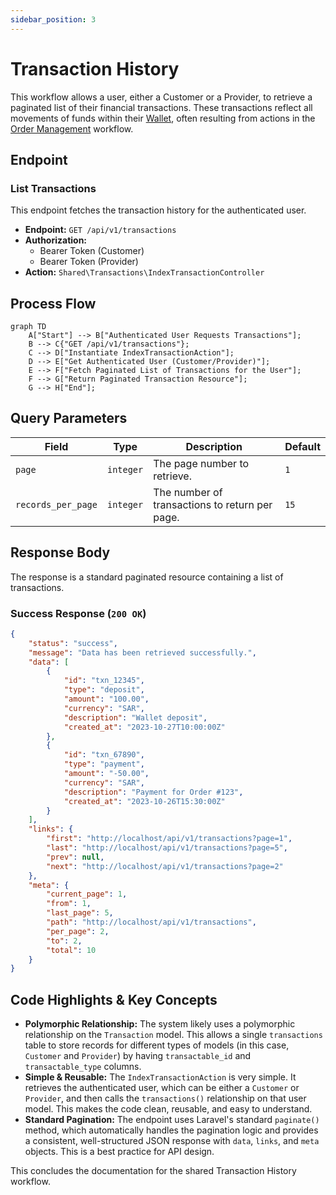 ```yaml
---
sidebar_position: 3
---
```


# Transaction History

This workflow allows a user, either a Customer or a Provider, to retrieve a paginated list of their financial transactions. These transactions reflect all movements of funds within their [Wallet](./wallets), often resulting from actions in the [Order Management](./orders-management) workflow.

## Endpoint

### List Transactions

This endpoint fetches the transaction history for the authenticated user.

*   **Endpoint:** `GET /api/v1/transactions`
*   **Authorization:**
    *   Bearer Token (Customer)
    *   Bearer Token (Provider)
*   **Action:** `Shared\Transactions\IndexTransactionController`

## Process Flow

```mermaid
graph TD
    A["Start"] --> B["Authenticated User Requests Transactions"];
    B --> C{"GET /api/v1/transactions"};
    C --> D["Instantiate IndexTransactionAction"];
    D --> E["Get Authenticated User (Customer/Provider)"];
    E --> F["Fetch Paginated List of Transactions for the User"];
    F --> G["Return Paginated Transaction Resource"];
    G --> H["End"];
```

## Query Parameters

| Field              | Type    | Description                                       | Default |
| ------------------ | ------- | ------------------------------------------------- | ------- |
| `page`             | `integer` | The page number to retrieve.                      | `1`     |
| `records_per_page` | `integer` | The number of transactions to return per page.    | `15`    |

## Response Body

The response is a standard paginated resource containing a list of transactions.

### Success Response (`200 OK`)

```json
{
    "status": "success",
    "message": "Data has been retrieved successfully.",
    "data": [
        {
            "id": "txn_12345",
            "type": "deposit",
            "amount": "100.00",
            "currency": "SAR",
            "description": "Wallet deposit",
            "created_at": "2023-10-27T10:00:00Z"
        },
        {
            "id": "txn_67890",
            "type": "payment",
            "amount": "-50.00",
            "currency": "SAR",
            "description": "Payment for Order #123",
            "created_at": "2023-10-26T15:30:00Z"
        }
    ],
    "links": {
        "first": "http://localhost/api/v1/transactions?page=1",
        "last": "http://localhost/api/v1/transactions?page=5",
        "prev": null,
        "next": "http://localhost/api/v1/transactions?page=2"
    },
    "meta": {
        "current_page": 1,
        "from": 1,
        "last_page": 5,
        "path": "http://localhost/api/v1/transactions",
        "per_page": 2,
        "to": 2,
        "total": 10
    }
}
```

## Code Highlights & Key Concepts

*   **Polymorphic Relationship:** The system likely uses a polymorphic relationship on the `Transaction` model. This allows a single `transactions` table to store records for different types of models (in this case, `Customer` and `Provider`) by having `transactable_id` and `transactable_type` columns.
*   **Simple & Reusable:** The `IndexTransactionAction` is very simple. It retrieves the authenticated user, which can be either a `Customer` or `Provider`, and then calls the `transactions()` relationship on that user model. This makes the code clean, reusable, and easy to understand.
*   **Standard Pagination:** The endpoint uses Laravel's standard `paginate()` method, which automatically handles the pagination logic and provides a consistent, well-structured JSON response with `data`, `links`, and `meta` objects. This is a best practice for API design.

This concludes the documentation for the shared Transaction History workflow.
